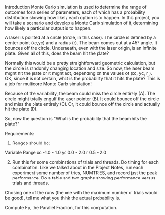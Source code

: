Introduction
Monte Carlo simulation is used to determine the range of outcomes for a series of parameters, each of which has a probability distribution showing how likely each option is to happen. In this project, you will take a scenario and develop a Monte Carlo simulation of it, determining how likely a particular output is to happen.

A laser is pointed at a circle (circle, in this case). The circle is defined by a center point (xc,yc) and a radius (r). The beam comes out at a 45° angle. It bounces off the circle. Underneath, even with the laser origin, is an infinite plate. Given all of this, does the beam hit the plate?

Normally this would be a pretty straightforward geometric calculation, but the circle is randomly changing location and size. So now, the laser beam might hit the plate or it might not, depending on the values of (xc, yc, r ). OK, since it is not certain, what is the probability that it hits the plate? This is a job for multicore Monte Carlo simulation!

Because of the variability, the beam could miss the circle entirely (A). The circle might totally engulf the laser pointer (B). It could bounce off the circle and miss the plate entirely (C). Or, it could bounce off the circle and actually hit the plate (D).

So, now the question is "What is the probability that the beam hits the plate?"

Requirements:
1. Ranges should be:

Variable  Range
xc        -1.0 - 1.0
yc        0.0 - 2.0
r         0.5 - 2.0

2. Run this for some combinations of trials and threads. Do timing for each combination. Like we talked about in the Project Notes, run each experiment some number of tries, NUMTRIES, and record just the peak performance.
Do a table and two graphs showing performance versus trials and threads.

Chosing one of the runs (the one with the maximum number of trials would be good), tell me what you think the actual probability is.

Compute Fp, the Parallel Fraction, for this computation.
